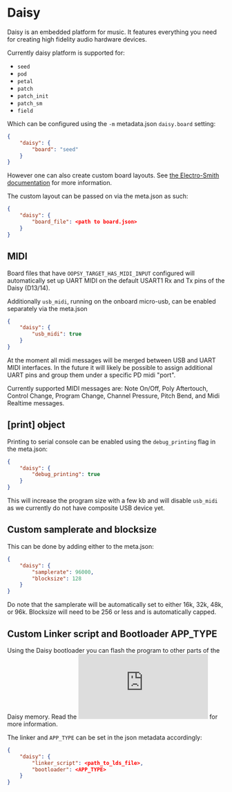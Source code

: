 # Daisy

Daisy is an embedded platform for music. It features everything you need for creating high fidelity audio hardware devices.

Currently daisy platform is supported for:

* `seed`
* `pod`
* `petal`
* `patch`
* `patch_init`
* `patch_sm`
* `field`

Which can be configured using the `-m` metadata.json `daisy.board` setting:

```json
{
    "daisy": {
        "board": "seed"
    }
}
```

However one can also create custom board layouts. See [the Electro-Smith documentation](https://github.com/electro-smith/DaisyWiki/wiki/Pd2dsy-Guide) for more information.

The custom layout can be passed on via the meta.json as such:

```json
{
    "daisy": {
        "board_file": <path to board.json>
    }
}
```

## MIDI

Board files that have `OOPSY_TARGET_HAS_MIDI_INPUT` configured will automatically set up UART MIDI on the default USART1 Rx and Tx pins of the Daisy (D13/14).

Additionally `usb_midi`, running on the onboard micro-usb, can be enabled separately via the meta.json

```json
{
    "daisy": {
        "usb_midi": true
    }
}
```

At the moment all midi messages will be merged between USB and UART MIDI interfaces. In the future it will likely be possible to assign additional UART pins and group them under a specific PD midi "port".

Currently supported MIDI messages are: Note On/Off, Poly Aftertouch, Control Change, Program Change, Channel Pressure, Pitch Bend, and Midi Realtime messages.

## [print] object

Printing to serial console can be enabled using the `debug_printing` flag in the meta.json:

```json
{
    "daisy": {
        "debug_printing": true
    }
}
```

This will increase the program size with a few kb and will disable `usb_midi` as we currently do not have composite USB device yet.

## Custom samplerate and blocksize

This can be done by adding either to the meta.json:

```json
{
    "daisy": {
        "samplerate": 96000,
        "blocksize": 128
    }
}
```

Do note that the samplerate will be automatically set to either 16k, 32k, 48k, or 96k. Blocksize will need to be 256 or less and is automatically capped.

## Custom Linker script and Bootloader APP_TYPE

Using the Daisy bootloader you can flash the program to other parts of the Daisy memory. Read the ![libDaisy documentation](https://github.com/electro-smith/libDaisy/blob/master/doc/md/_a7_Getting-Started-Daisy-Bootloader.md) for more information.

The linker and `APP_TYPE` can be set in the json metadata accordingly:

```json
{
    "daisy": {
        "linker_script": <path_to_lds_file>,
        "bootloader": <APP_TYPE>
    }
}
```